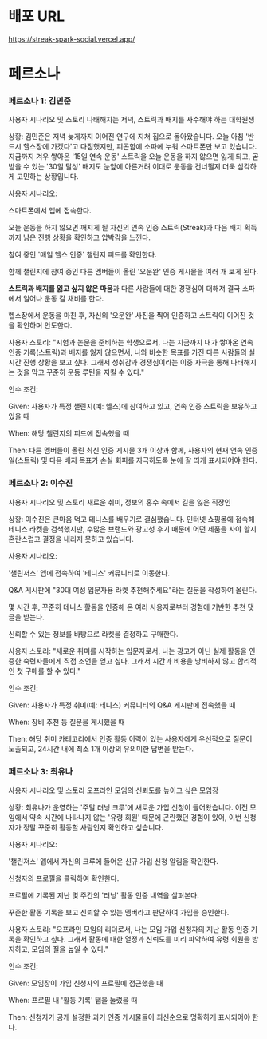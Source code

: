 # 배포 URL
https://streak-spark-social.vercel.app/

# 페르소나

### 페르소나 1: 김민준
사용자 시나리오 및 스토리
나태해지는 저녁, 스트릭과 배지를 사수해야 하는 대학원생

상황: 김민준은 저녁 늦게까지 이어진 연구에 지쳐 집으로 돌아왔습니다. 오늘 아침 '반드시 헬스장에 가겠다'고 다짐했지만, 피곤함에 소파에 누워 스마트폰만 보고 있습니다. 지금까지 겨우 쌓아온 '15일 연속 운동' 스트릭을 오늘 운동을 하지 않으면 잃게 되고, 곧 받을 수 있는 '30일 달성' 배지도 눈앞에 아른거려 이대로 운동을 건너뛸지 더욱 심각하게 고민하는 상황입니다.

사용자 시나리오:

스마트폰에서 앱에 접속한다.

오늘 운동을 하지 않으면 깨지게 될 자신의 연속 인증 스트릭(Streak)과 다음 배지 획득까지 남은 진행 상황을 확인하고 압박감을 느낀다.

참여 중인 '매일 헬스 인증' 챌린지 피드를 확인한다.

함께 챌린지에 참여 중인 다른 멤버들이 올린 '오운완' 인증 게시물을 여러 개 보게 된다.

**스트릭과 배지를 잃고 싶지 않은 마음**과 다른 사람들에 대한 경쟁심이 더해져 결국 소파에서 일어나 운동 갈 채비를 한다.

헬스장에서 운동을 마친 후, 자신의 '오운완' 사진을 찍어 인증하고 스트릭이 이어진 것을 확인하며 안도한다.

사용자 스토리:
"시험과 논문을 준비하는 학생으로서, 나는 지금까지 내가 쌓아온 연속 인증 기록(스트릭)과 배지를 잃지 않으면서, 나와 비슷한 목표를 가진 다른 사람들의 실시간 진행 상황을 보고 싶다. 그래서 성취감과 경쟁심이라는 이중 자극을 통해 나태해지는 것을 막고 꾸준히 운동 루틴을 지킬 수 있다."

인수 조건:

Given: 사용자가 특정 챌린지(예: 헬스)에 참여하고 있고, 연속 인증 스트릭을 보유하고 있을 때

When: 해당 챌린지의 피드에 접속했을 때

Then: 다른 멤버들이 올린 최신 인증 게시물 3개 이상과 함께, 사용자의 현재 연속 인증일(스트릭) 및 다음 배지 목표가 손실 회피를 자극하도록 눈에 잘 띄게 표시되어야 한다.

### 페르소나 2: 이수진
사용자 시나리오 및 스토리
새로운 취미, 정보의 홍수 속에서 길을 잃은 직장인

상황: 이수진은 큰마음 먹고 테니스를 배우기로 결심했습니다. 인터넷 쇼핑몰에 접속해 테니스 라켓을 검색했지만, 수많은 브랜드와 광고성 후기 때문에 어떤 제품을 사야 할지 혼란스럽고 결정을 내리지 못하고 있습니다.

사용자 시나리오:

'챌린저스' 앱에 접속하여 '테니스' 커뮤니티로 이동한다.

Q&A 게시판에 "30대 여성 입문자용 라켓 추천해주세요"라는 질문을 작성하여 올린다.

몇 시간 후, 꾸준히 테니스 활동을 인증해 온 여러 사용자로부터 경험에 기반한 추천 댓글을 받는다.

신뢰할 수 있는 정보를 바탕으로 라켓을 결정하고 구매한다.

사용자 스토리:
"새로운 취미를 시작하는 입문자로서, 나는 광고가 아닌 실제 활동을 인증한 숙련자들에게 직접 조언을 얻고 싶다. 그래서 시간과 비용을 낭비하지 않고 합리적인 첫 구매를 할 수 있다."

인수 조건:

Given: 사용자가 특정 취미(예: 테니스) 커뮤니티의 Q&A 게시판에 접속했을 때

When: 장비 추천 등 질문을 게시했을 때

Then: 해당 취미 카테고리에서 인증 활동 이력이 있는 사용자에게 우선적으로 질문이 노출되고, 24시간 내에 최소 1개 이상의 유의미한 답변을 받는다.

### 페르소나 3: 최유나
사용자 시나리오 및 스토리
오프라인 모임의 신뢰도를 높이고 싶은 모임장

상황: 최유나가 운영하는 '주말 러닝 크루'에 새로운 가입 신청이 들어왔습니다. 이전 모임에서 약속 시간에 나타나지 않는 '유령 회원' 때문에 곤란했던 경험이 있어, 이번 신청자가 정말 꾸준히 활동할 사람인지 확인하고 싶습니다.

사용자 시나리오:

'챌린저스' 앱에서 자신의 크루에 들어온 신규 가입 신청 알림을 확인한다.

신청자의 프로필을 클릭하여 확인한다.

프로필에 기록된 지난 몇 주간의 '러닝' 활동 인증 내역을 살펴본다.

꾸준한 활동 기록을 보고 신뢰할 수 있는 멤버라고 판단하여 가입을 승인한다.

사용자 스토리:
"오프라인 모임의 리더로서, 나는 모임 가입 신청자의 지난 활동 인증 기록을 확인하고 싶다. 그래서 활동에 대한 열정과 신뢰도를 미리 파악하여 유령 회원을 방지하고, 모임의 질을 높일 수 있다."

인수 조건:

Given: 모임장이 가입 신청자의 프로필에 접근했을 때

When: 프로필 내 '활동 기록' 탭을 눌렀을 때

Then: 신청자가 공개 설정한 과거 인증 게시물들이 최신순으로 명확하게 표시되어야 한다.
